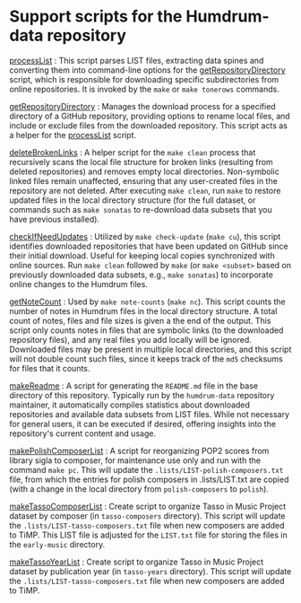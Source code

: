 # Support scripts for the Humdrum-data repository #

[processList](processList)
:       This script parses LIST files, extracting data spines and
	converting them into command-line options for the
	[getRepositoryDirectory](getRepositoryDirectory) script,
	which is responsible for downloading specific subdirectories
	from online repositories. It is invoked by the `make` or
	`make tonerows` commands.

[getRepositoryDirectory](getRepositoryDirectory)
:       Manages the download process for a specified directory of
	a GitHub repository, providing options to rename local
	files, and include or exclude files from the downloaded
	repository. This script acts as a helper for the
	[processList](processList) script.

[deleteBrokenLinks](deleteBrokenLinks)
:       A helper script for the `make clean` process that
	recursively scans the local file structure for broken links
	(resulting from deleted repositories) and removes empty
	local directories.  Non-symbolic linked files remain
	unaffected, ensuring that any user-created files in the
	repository are not deleted. After executing `make clean`,
	run `make` to restore updated files in the local directory
	structure (for the full dataset, or commands such as `make
	sonatas` to re-download data subsets that you have previous
	installed).

[checkIfNeedUpdates](checkIfNeedUpdates)
:       Utilized by `make check-update` (`make cu`), this script
	identifies downloaded repositories that have been updated
	on GitHub since their initial download. Useful for keeping
	local copies synchronized with online sources.  Run `make clean`
	followed by `make` (or `make <subset>` based on previously
	downloaded data subsets, e.g., `make sonatas`) to incorporate
	online changes to the Humdrum files.

[getNoteCount](getNoteCount)
:       Used by `make note-counts` (`make nc`).  This script
	counts the number of notes in Humdrum files in the local
	directory structure.  A total count of notes, files and
	file sizes is given a the end of the output.  This script
	only counts notes in files that are symbolic links (to the
	downloaded repository files), and any real files you add
	locally will be ignored.  Downloaded files may be present
	in multiple local directories, and this script will not
	double count such files, since it keeps track of the `md5`
	checksums for files that it counts.

[makeReadme](makeReadme)
:       A script for generating the `README.md` file in the base
	directory of this repository. Typically run by the
	`humdrum-data` repository maintainer, it automatically
	compiles statistics about downloaded repositories and
	available data subsets from LIST files. While not necessary
	for general users, it can be executed if desired, offering
	insights into the repository's current content and usage.

[makePolishComposerList](makePolishComposerList)
:       A script for reorganizing POP2 scores from library
	sigla to composer, for maintenance use only and run with
	the command `make pc`.  This will update the
	`.lists/LIST-polish-composers.txt` file, from which the
	entries for polish composers in .lists/LIST.txt are copied
	(with a change in the local directory from `polish-composers`
	to `polish`).

[makeTassoComposerList](makeTassoComposerList)
:	Create script to organize Tasso in Music Project dataset
	by composer (in `tasso-composers` directory).  This script
	will update the `.lists/LIST-tasso-composers.txt` file
	when new composers are added to TiMP.  This LIST file is
	adjusted for the `LIST.txt` file for storing the files in
	the `early-music` directory.
	

[makeTassoYearList](makeTassoYearList)
:	Create script to organize Tasso in Music Project dataset
	by publication year (in `tasso-years` directory).  This script
	will update the `.lists/LIST-tasso-composers.txt` file
	when new composers are added to TiMP.



